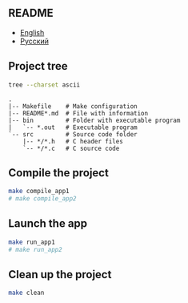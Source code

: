 ## README

- [English](README.md)
- [Русский](README-ru.md)

## Project tree

```bash
tree --charset ascii
```

```
.
|-- Makefile    # Make configuration
|-- README*.md  # File with information
|-- bin         # Folder with executable program
|   `-- *.out   # Executable program
`-- src         # Source code folder
    |-- */*.h   # C header files
    `-- */*.c   # C source code
```

## Compile the project

```bash
make compile_app1
# make compile_app2
```

## Launch the app

```bash
make run_app1
# make run_app2
```

## Clean up the project

```bash
make clean
```
